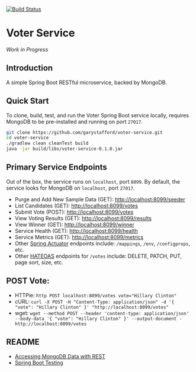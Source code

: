 [![Build Status](https://travis-ci.org/garystafford/fav-color-service.svg?branch=master)](https://travis-ci.org/garystafford/fav-color-service)

# Voter Service

_Work in Progress_

## Introduction

A simple Spring Boot RESTful microservice, backed by MongoDB.
## Quick Start

To clone, build, test, and run the Voter Spring Boot service locally, requires MongoDB to be pre-installed and running on port `27017`.

```bash
git clone https://github.com/garystafford/voter-service.git
cd voter-service
./gradlew clean cleanTest build
java -jar build/libs/voter-service-0.1.0.jar
```

## Primary Service Endpoints
Out of the box, the service runs on `localhost`, port `8099`. By default, the service looks for MongoDB on `localhost`, port `27017`.

- Purge and Add New Sample Data (GET): <http://localhost:8099/seeder>
- List Candidates (GET): <http://localhost:8099/votes>
- Submit Vote (POST): <http://localhost:8099/votes>
- View Voting Results (GET): <http://localhost:8099/results>
- View Winner (GET): <http://localhost:8099/winner>
- Service Health (GET): <http://localhost:8099/health>
- Service Metrics (GET): <http://localhost:8099/metrics>
- Other [Spring Actuator](http://docs.spring.io/spring-boot/docs/current/reference/htmlsingle/#production-ready) endpoints include: `/mappings`, `/env`, `/configprops`, etc.
- Other [HATEOAS](https://spring.io/guides/gs/rest-hateoas) endpoints for `/votes` include: DELETE, PATCH, PUT, page sort, size, etc.

## POST Vote:
- HTTPie: `http POST localhost:8099/votes vote="Hillary Clinton"`
- cURL: `curl -X POST -H "Content-Type: application/json" -d '{ "vote": "Hillary Clinton" }' "http://localhost:8099/votes"`
- wget: `wget --method POST --header 'content-type: application/json' --body-data '{ "vote": "Hillary Clinton" }' --output-document - http://localhost:8099/votes`

## README
- [Accessing MongoDB Data with REST](https://spring.io/guides/gs/accessing-mongodb-data-rest/)
- [Spring Boot Testing](http://docs.spring.io/spring-boot/docs/current/reference/htmlsingle/#boot-features-testing)
